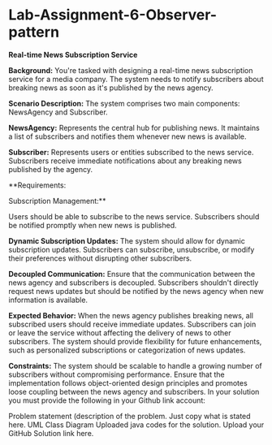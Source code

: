 # Lab-Assignment-6-Observer-pattern

**Real-time News Subscription Service**

**Background:** You're tasked with designing a real-time news subscription service for a media company. The system needs to notify subscribers about breaking news as soon as it's published by the news agency.

**Scenario Description:** The system comprises two main components: NewsAgency and Subscriber.

**NewsAgency:** Represents the central hub for publishing news. It maintains a list of subscribers and notifies them whenever new news is available.

**Subscriber:** Represents users or entities subscribed to the news service. Subscribers receive immediate notifications about any breaking news published by the agency.

**Requirements:

Subscription Management:**

Users should be able to subscribe to the news service.
Subscribers should be notified promptly when new news is published.

**Dynamic Subscription Updates:**
The system should allow for dynamic subscription updates. Subscribers can subscribe, unsubscribe, or modify their preferences without disrupting other subscribers.

**Decoupled Communication:**
Ensure that the communication between the news agency and subscribers is decoupled. Subscribers shouldn't directly request news updates but should be notified by the news agency when new information is available.

**Expected Behavior:**
When the news agency publishes breaking news, all subscribed users should receive immediate updates.
Subscribers can join or leave the service without affecting the delivery of news to other subscribers.
The system should provide flexibility for future enhancements, such as personalized subscriptions or categorization of news updates.

**Constraints:**
The system should be scalable to handle a growing number of subscribers without compromising performance.
Ensure that the implementation follows object-oriented design principles and promotes loose coupling between the news agency and subscribers.
In your solution you must provide the following in your Github link account:

  Problem statement (description of the problem. Just copy what is stated here.
  UML Class Diagram
  Uploaded java codes for the solution.
  Upload your GitHub Solution link here.
